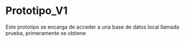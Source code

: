 # Prototipo_V1
Este prototipo se encarga de acceder a una base de datos local llamada prueba, primeramente se obtiene 
